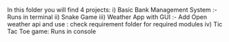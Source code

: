 In this folder you will find 4 projects:
i) Basic Bank Management System :- Runs in terminal
ii) Snake Game
iii) Weather App with GUI :- Add Open weather api and use : check requirement folder for required modules
iv) Tic Tac Toe game: Runs in console
